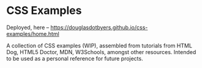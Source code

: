 # CSS Examples

Deployed, here – https://douglasdotbyers.github.io/css-examples/home.html

A collection of CSS examples (WIP), assembled from tutorials from HTML Dog, HTML5 Doctor, MDN, W3Schools, amongst other resources.  Intended to be used as a personal reference for future projects.
